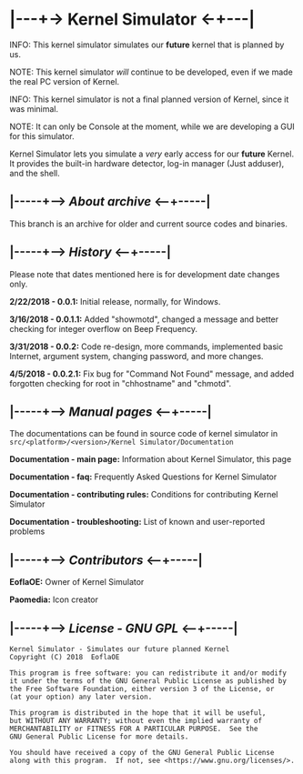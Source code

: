 # |---+-> Kernel Simulator <-+---|

INFO: This kernel simulator simulates our **future** kernel that is planned by us.

NOTE: This kernel simulator _will_ continue to be developed, even if we made the real PC version of Kernel.

INFO: This kernel simulator is not a final planned version of Kernel, since it was minimal.

NOTE: It can only be Console at the moment, while we are developing a GUI for this simulator.

Kernel Simulator lets you simulate a _very_ early access for our **future** Kernel. It provides the built-in hardware
detector, log-in manager (Just adduser), and the shell.

## |-----+--> _About archive_ <--+-----|

This branch is an archive for older and current source codes and binaries.

## |-----+--> _History_ <--+-----|

Please note that dates mentioned here is for development date changes only.

**2/22/2018 - 0.0.1:** Initial release, normally, for Windows.

**3/16/2018 - 0.0.1.1:** Added "showmotd", changed a message and better checking for integer overflow on Beep Frequency.

**3/31/2018 - 0.0.2:** Code re-design, more commands, implemented basic Internet, argument system, changing password, and more changes.

**4/5/2018 - 0.0.2.1:** Fix bug for "Command Not Found" message, and added forgotten checking for root in "chhostname" and "chmotd".

## |-----+--> _Manual pages_ <--+-----|

The documentations can be found in source code of kernel simulator in `src/<platform>/<version>/Kernel Simulator/Documentation`

**Documentation - main page:** Information about Kernel Simulator, this page

**Documentation - faq:** Frequently Asked Questions for Kernel Simulator

**Documentation - contributing rules:** Conditions for contributing Kernel Simulator

**Documentation - troubleshooting:** List of known and user-reported problems

## |-----+--> _Contributors_ <--+-----|

**EoflaOE:** Owner of Kernel Simulator

**Paomedia:** Icon creator

## |-----+--> _License - GNU GPL_ <--+-----|

    Kernel Simulator - Simulates our future planned Kernel
    Copyright (C) 2018  EoflaOE

    This program is free software: you can redistribute it and/or modify
    it under the terms of the GNU General Public License as published by
    the Free Software Foundation, either version 3 of the License, or
    (at your option) any later version.

    This program is distributed in the hope that it will be useful,
    but WITHOUT ANY WARRANTY; without even the implied warranty of
    MERCHANTABILITY or FITNESS FOR A PARTICULAR PURPOSE.  See the
    GNU General Public License for more details.

    You should have received a copy of the GNU General Public License
    along with this program.  If not, see <https://www.gnu.org/licenses/>.

